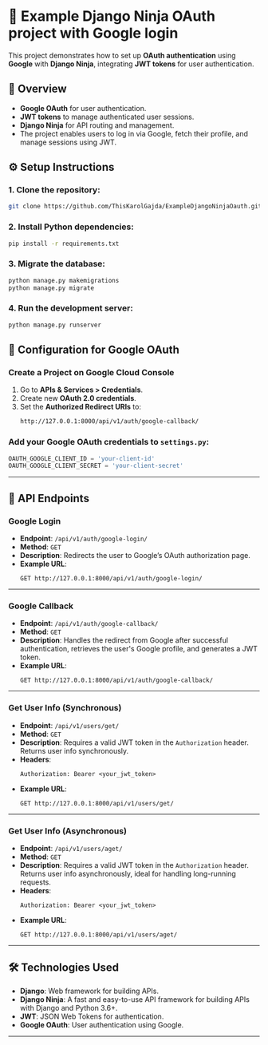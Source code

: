 
# 🚀 Example Django Ninja OAuth project with Google login

This project demonstrates how to set up **OAuth authentication** using **Google** with **Django Ninja**, integrating **JWT tokens** for user authentication.

## 🌟 Overview
- **Google OAuth** for user authentication.
- **JWT tokens** to manage authenticated user sessions.
- **Django Ninja** for API routing and management.
- The project enables users to log in via Google, fetch their profile, and manage sessions using JWT.

## ⚙️ Setup Instructions

### 1. Clone the repository:
```bash
git clone https://github.com/ThisKarolGajda/ExampleDjangoNinjaOauth.git
```

### 2. Install Python dependencies:
```bash
pip install -r requirements.txt
```

### 3. Migrate the database:
```bash
python manage.py makemigrations
python manage.py migrate
```

### 4. Run the development server:
```bash
python manage.py runserver
```

## 🔧 Configuration for Google OAuth

### Create a Project on Google Cloud Console
1. Go to **APIs & Services > Credentials**.
2. Create new **OAuth 2.0 credentials**.
3. Set the **Authorized Redirect URIs** to:
   ```bash
   http://127.0.0.1:8000/api/v1/auth/google-callback/
   ```

### Add your Google OAuth credentials to `settings.py`:
```python
OAUTH_GOOGLE_CLIENT_ID = 'your-client-id'
OAUTH_GOOGLE_CLIENT_SECRET = 'your-client-secret'
```

---

## 📡 API Endpoints

### **Google Login**
- **Endpoint**: `/api/v1/auth/google-login/`
- **Method**: `GET`
- **Description**: Redirects the user to Google’s OAuth authorization page.
- **Example URL**: 
  ```http
  GET http://127.0.0.1:8000/api/v1/auth/google-login/
  ```

---

### **Google Callback**
- **Endpoint**: `/api/v1/auth/google-callback/`
- **Method**: `GET`
- **Description**: Handles the redirect from Google after successful authentication, retrieves the user's Google profile, and generates a JWT token.
- **Example URL**: 
  ```http
  GET http://127.0.0.1:8000/api/v1/auth/google-callback/
  ```

---

### **Get User Info (Synchronous)**
- **Endpoint**: `/api/v1/users/get/`
- **Method**: `GET`
- **Description**: Requires a valid JWT token in the `Authorization` header. Returns user info synchronously.
- **Headers**:
  ```http
  Authorization: Bearer <your_jwt_token>
  ```
- **Example URL**: 
  ```http
  GET http://127.0.0.1:8000/api/v1/users/get/
  ```

---

### **Get User Info (Asynchronous)**
- **Endpoint**: `/api/v1/users/aget/`
- **Method**: `GET`
- **Description**: Requires a valid JWT token in the `Authorization` header. Returns user info asynchronously, ideal for handling long-running requests.
- **Headers**:
  ```http
  Authorization: Bearer <your_jwt_token>
  ```
- **Example URL**: 
  ```http
  GET http://127.0.0.1:8000/api/v1/users/aget/
  ```

---

## 🛠️ Technologies Used
- **Django**: Web framework for building APIs.
- **Django Ninja**: A fast and easy-to-use API framework for building APIs with Django and Python 3.6+.
- **JWT**: JSON Web Tokens for authentication.
- **Google OAuth**: User authentication using Google.

---
